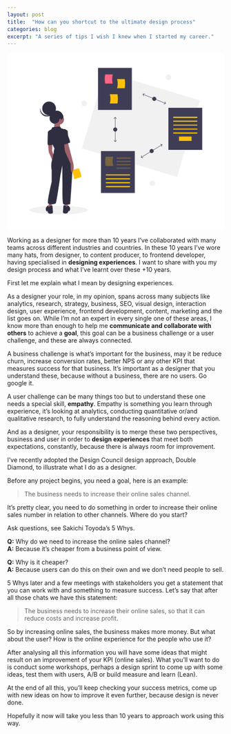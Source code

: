 ```yaml
---
layout: post
title:  "How can you shortcut to the ultimate design process"
categories: blog
excerpt: "A series of tips I wish I knew when I started my career." 
---
```

<p><img src="/assets/images/design-shortcut.png" alt=""></p>
<p>Working as a designer for more than 10 years I’ve collaborated with many teams across different industries and countries. In these 10 years I’ve wore many hats, from designer, to content producer, to frontend developer, having specialised in <strong>designing experiences</strong>. I want to share with you my design process and what I’ve learnt over these +10 years.</p>
<p>First let me explain what I mean by designing experiences.</p>
<p>As a designer your role, in my opinion, spans across many subjects like analytics, research, strategy, business, SEO, visual design, interaction design, user experience, frontend development, content, marketing and the list goes on. While I’m not an expert in every single one of these areas, I know more than enough to help me <strong>communicate and collaborate with others</strong> to achieve a <strong>goal</strong>, this goal can be a business challenge or a user challenge, and these are always connected.</p>
<p>A business challenge is what’s important for the business, may it be reduce churn, increase conversion rates, better NPS or any other KPI that measures success for that business. It’s important as a designer that you understand these, because without a business, there are no users. Go google it.</p>
<p>A user challenge can be many things too but to understand these one needs a special skill, <strong>empathy</strong>. Empathy is something you learn through experience, it’s looking at analytics, conducting quantitative or/and qualitative research, to fully understand the reasoning behind every action.</p>
<p>And as a designer, your responsibility is to merge these two perspectives, business and user in order to <strong>design experiences</strong> that meet both expectations, constantly, because there is always room for improvement.</p>
<p>I’ve recently adopted the Design Council design approach, Double Diamond, to illustrate what I do as a designer.</p>
<p>Before any project begins, you need a goal, here is an example:</p>
<blockquote>The business needs to increase their online sales&nbsp;channel.</blockquote>
<p>It’s pretty clear, you need to do something in order to increase their online sales number in relation to other channels. Where do you start?</p>
<p>Ask questions, see Sakichi Toyoda’s 5 Whys.</p>
<p><strong>Q:</strong> Why do we need to increase the online sales channel?<br><strong>A:</strong> Because it’s cheaper from a business point of view.</p>
<p><strong>Q:</strong> Why is it cheaper?<br><strong>A:</strong> Because users can do this on their own and we don’t need people to sell.</p>
<p>5 Whys later and a few meetings with stakeholders you get a statement that you can work with and something to measure success. Let’s say that after all those chats we have this statement:</p>
<blockquote>The business needs to increase their online sales, so that it can reduce costs and increase&nbsp;profit.</blockquote>
<p>So by increasing online sales, the business makes more money. But what about the user? How is the online experience for the people who use it?</p>
<p>After analysing all this information you will have some ideas that might result on an improvement of your KPI (online sales). What you’ll want to do is conduct some workshops, perhaps a design sprint to come up with some ideas, test them with users, A/B or build measure and learn (Lean).</p>
<p>At the end of all this, you’ll keep checking your success metrics, come up with new ideas on how to improve it even further, because design is never done.</p>
<p>Hopefully it now will take you less than 10 years to approach work using this way.</p>
